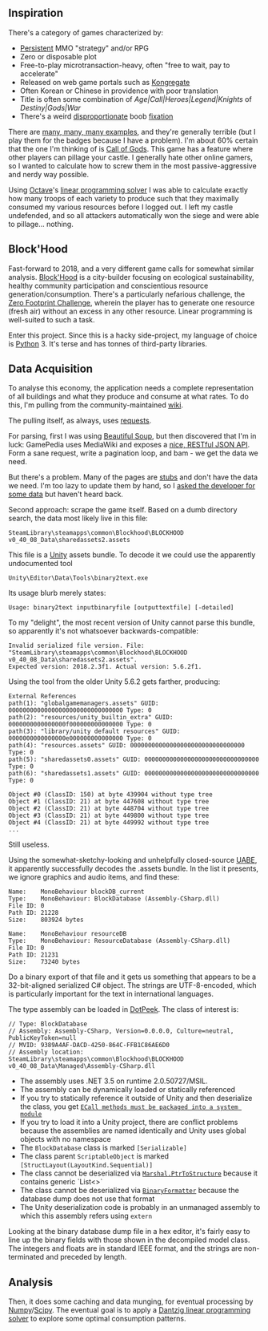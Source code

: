 Inspiration
-----------

There's a category of games characterized by:
- [Persistent](https://en.wikipedia.org/wiki/Persistent_world) MMO "strategy" and/or RPG
- Zero or disposable plot
- Free-to-play microtransaction-heavy, often "free to wait, pay to accelerate"
- Released on web game portals such as [Kongregate](www.kongregate.com)
- Often Korean or Chinese in providence with poor translation
- Title is often some combination of *Age|Call|Heroes|Legend|Knights* of *Destiny|Gods|War*
- There's a weird
  [disproportionate](http://img3.mmo.mmo4arab.com/news/2014/09/15/revelation1.jpg)
  boob
  [fixation](http://www.mmojam.com/wp-content/uploads/2014/12/Age-of-Civilization-The-Dawn-of-Civilization-Wallpaper.jpg)

There are
[many, many, many examples](https://www.kongregate.com/mmo-games), and they're generally terrible (but I play them for
the badges because I have a problem). I'm about 60% certain that the one I'm thinking of is
[Call of Gods](https://www.kongregate.com/games/callofgods/call-of-gods).
This game has a feature where other players can pillage your castle. I generally hate other online gamers, so I wanted
to calculate how to screw them in the most passive-aggressive and nerdy way possible.

Using [Octave](https://www.gnu.org/software/octave)'s
[linear programming solver](https://octave.org/doc/v4.0.0/Linear-Programming.html) I was able to calculate exactly how
many troops of each variety to produce such that they maximally consumed my various resources before I logged out. I
left my castle undefended, and so all attackers automatically won the siege and were able to pillage... nothing.

Block'Hood
----------

Fast-forward to 2018, and a very different game calls for somewhat similar analysis.
[Block'Hood](https://www.plethora-project.com/blockhood) is a city-builder focusing on ecological sustainability,
healthy community participation and conscientious resource generation/consumption. There's a particularly nefarious
challenge, the
[Zero Footprint Challenge](https://blockhood.gamepedia.com/Challenges#12._Zero_footprint),
wherein the player has to generate one resource (fresh air) without an excess in any other resource. Linear programming
is well-suited to such a task.

Enter this project. Since this is a hacky side-project, my language of choice is [Python](https://www.python.org) 3.
It's terse and has tonnes of third-party libraries.

Data Acquisition
----------------

To analyse this economy, the application needs a complete representation of all buildings and what they produce and
consume at what rates. To do this, I'm pulling from the community-maintained
[wiki](https://blockhood.gamepedia.com).

The pulling itself, as always, uses [requests](http://docs.python-requests.org).

For parsing, first I was using [Beautiful Soup](https://www.crummy.com/software/BeautifulSoup), but then discovered that
I'm in luck: GamePedia uses MediaWiki and exposes a
[nice, RESTful JSON API](https://www.mediawiki.org/wiki/API:Main_page). Form a sane request, write a pagination loop,
and bam - we get the data we need.

But there's a problem. Many of the pages are
[stubs](https://blockhood.gamepedia.com/Category:Stubs) and don't have the data we need. I'm too lazy to update them by
hand, so I
[asked the developer for some data](https://www.facebook.com/blockhoodgame/posts/1877621299022835)
but haven't heard back.

Second approach: scrape the game itself. Based on a dumb directory search, the data most likely live in this file:

    SteamLibrary\steamapps\common\Blockhood\BLOCKHOOD v0_40_08_Data\sharedassets2.assets

This file is a [Unity](https://unity3d.com) assets bundle. To decode it we could use the apparently undocumented tool

    Unity\Editor\Data\Tools\binary2text.exe

Its usage blurb merely states:

    Usage: binary2text inputbinaryfile [outputtextfile] [-detailed]

To my "delight", the most recent version of Unity cannot parse this bundle, so apparently it's not whatsoever
backwards-compatible:

    Invalid serialized file version. File: "SteamLibrary\steamapps\common\Blockhood\BLOCKHOOD v0_40_08_Data\sharedassets2.assets".
    Expected version: 2018.2.3f1. Actual version: 5.6.2f1.

Using the tool from the older Unity 5.6.2 gets farther, producing:

    External References
    path(1): "globalgamemanagers.assets" GUID: 00000000000000000000000000000000 Type: 0
    path(2): "resources/unity_builtin_extra" GUID: 0000000000000000f000000000000000 Type: 0
    path(3): "library/unity default resources" GUID: 0000000000000000e000000000000000 Type: 0
    path(4): "resources.assets" GUID: 00000000000000000000000000000000 Type: 0
    path(5): "sharedassets0.assets" GUID: 00000000000000000000000000000000 Type: 0
    path(6): "sharedassets1.assets" GUID: 00000000000000000000000000000000 Type: 0
    
    Object #0 (ClassID: 150) at byte 439904 without type tree
    Object #1 (ClassID: 21) at byte 447608 without type tree
    Object #2 (ClassID: 21) at byte 448704 without type tree
    Object #3 (ClassID: 21) at byte 449800 without type tree
    Object #4 (ClassID: 21) at byte 449992 without type tree
    ...

Still useless.

Using the somewhat-sketchy-looking and unhelpfully closed-source
[UABE](https://github.com/DerPopo/UABE),
 it apparently successfully decodes the .assets bundle. In the list it presents, we ignore graphics and audio items, and
 find these:

    Name:    MonoBehaviour blockDB_current
    Type:    MonoBehaviour: BlockDatabase (Assembly-CSharp.dll)
    File ID: 0
    Path ID: 21228
    Size:    803924 bytes

    Name:    MonoBehaviour resourceDB
    Type:    MonoBehaviour: ResourceDatabase (Assembly-CSharp.dll)
    File ID: 0
    Path ID: 21231
    Size:    73240 bytes

Do a binary export of that file and it gets us something that appears to be a 32-bit-aligned serialized C# object. The
strings are UTF-8-encoded, which is particularly important for the text in international languages.

The type assembly can be loaded in [DotPeek](https://www.jetbrains.com/decompiler). The class of interest is:

    // Type: BlockDatabase
    // Assembly: Assembly-CSharp, Version=0.0.0.0, Culture=neutral, PublicKeyToken=null
    // MVID: 9389A4AF-DACD-4250-864C-FFB1C86AE6D0
    // Assembly location: SteamLibrary\steamapps\common\Blockhood\BLOCKHOOD v0_40_08_Data\Managed\Assembly-CSharp.dll

- The assembly uses .NET 3.5 on runtime 2.0.50727/MSIL.
- The assembly can be dynamically loaded or statically referenced
- If you try to statically reference it outside of Unity and then deserialize the class, you get
  [`ECall methods must be packaged into a system module`](https://forum.unity.com/threads/c-error-ecall-methods-must-be-packaged-into-a-system-module.199361/)
- If you try to load it into a Unity project, there are conflict problems because the assemblies are named identically 
  and Unity uses global objects with no namespace
- The `BlockDatabase` class is marked `[Serializable]` 
- The class parent `ScriptableObject` is marked `[StructLayout(LayoutKind.Sequential)]`
- The class cannot be deserialized via
  [`Marshal.PtrToStructure`](https://msdn.microsoft.com/en-us/library/4ca6d5z7(v=vs.110).aspx)
  because it contains generic `List<>`
- The class cannot be deserialized via
  [`BinaryFormatter`](https://msdn.microsoft.com/en-us/library/system.runtime.serialization.formatters.binary.binaryformatter(v=vs.110).aspx)
  because the database dump does not use that format
- The Unity deserialization code is probably in an unmanaged assembly to which this assembly refers using `extern`

Looking at the binary database dump file in a hex editor, it's fairly easy to line up the binary fields with those
shown in the decompiled model class. The integers and floats are in standard IEEE format, and the strings are
non-terminated and preceded by length.

Analysis
--------

Then, it does some caching and data munging, for eventual processing by
[Numpy](http://www.numpy.org)/[Scipy](https://scipy.org).
The eventual goal is to apply a
[Dantzig linear programming solver](https://docs.scipy.org/doc/scipy/reference/generated/scipy.optimize.linprog.html)
to explore some optimal consumption patterns.